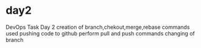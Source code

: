 # day2
DevOps Task Day 2
creation of branch,chekout,merge,rebase commands used
pushing code to github
perform pull and push commands
changing of branch

